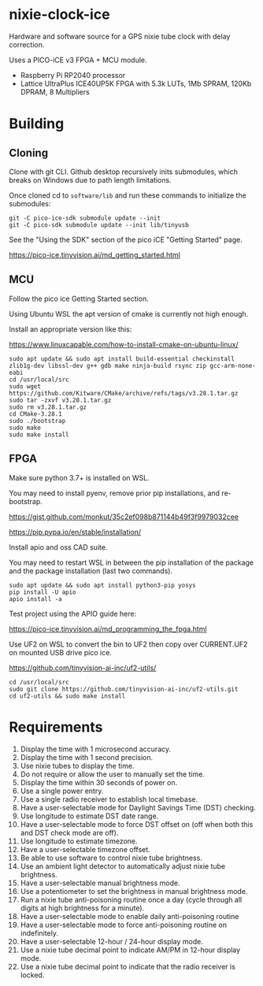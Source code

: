 # nixie-clock-ice

 Hardware and software source for a GPS nixie tube clock with delay correction.

Uses a PICO-iCE v3 FPGA + MCU module.

 - Raspberry Pi RP2040 processor
 - Lattice UltraPlus ICE40UP5K FPGA with 5.3k LUTs, 1Mb SPRAM, 120Kb DPRAM, 8 Multipliers

# Building

## Cloning

Clone with git CLI.  Github desktop recursively inits submodules, which breaks on Windows due to path length limitations.

Once cloned cd to `software/lib` and run these commands to initialize the submodules:

```
git -C pico-ice-sdk submodule update --init
git -C pico-sdk submodule update --init lib/tinyusb
```

See the "Using the SDK" section of the pico iCE "Getting Started" page.

https://pico-ice.tinyvision.ai/md_getting_started.html

## MCU

Follow the pico ice Getting Started section.

Using Ubuntu WSL the apt version of cmake is currently not high enough.

Install an appropriate version like this:

https://www.linuxcapable.com/how-to-install-cmake-on-ubuntu-linux/

```
sudo apt update && sudo apt install build-essential checkinstall zlib1g-dev libssl-dev g++ gdb make ninja-build rsync zip gcc-arm-none-eabi
cd /usr/local/src
sudo wget https://github.com/Kitware/CMake/archive/refs/tags/v3.28.1.tar.gz
sudo tar -zxvf v3.28.1.tar.gz
sudo rm v3.28.1.tar.gz
cd CMake-3.28.1
sudo ./bootstrap
sudo make
sudo make install
```

## FPGA

Make sure python 3.7+ is installed on WSL.

You may need to install pyenv, remove prior pip installations, and re-bootstrap.

https://gist.github.com/monkut/35c2ef098b871144b49f3f9979032cee

https://pip.pypa.io/en/stable/installation/

Install apio and oss CAD suite.

You may need to restart WSL in between the pip installation of the package and the package installation (last two commands).

```
sudo apt update && sudo apt install python3-pip yosys
pip install -U apio
apio install -a
```

Test project using the APIO guide here:

https://pico-ice.tinyvision.ai/md_programming_the_fpga.html

Use UF2 on WSL to convert the bin to UF2 then copy over CURRENT.UF2 on mounted USB drive pico ice.

https://github.com/tinyvision-ai-inc/uf2-utils/

```
cd /usr/local/src
sudo git clone https://github.com/tinyvision-ai-inc/uf2-utils.git
cd uf2-utils && sudo make install
```

# Requirements

1. Display the time with 1 microsecond accuracy.
2. Display the time with 1 second precision.
3. Use nixie tubes to display the time.
4. Do not require or allow the user to manually set the time.
5. Display the time within 30 seconds of power on.
6. Use a single power entry.
7. Use a single radio receiver to establish local timebase.
8. Have a user-selectable mode for Daylight Savings Time (DST) checking.
9. Use longitude to estimate DST date range.
10. Have a user-selectable mode to force DST offset on (off when both this and DST check mode are off).
11. Use longitude to estimate timezone.
12. Have a user-selectable timezone offset.
13. Be able to use software to control nixie tube brightness.
14. Use an ambient light detector to automatically adjust nixie tube brightness.
15. Have a user-selectable manual brightness mode.
16. Use a potentiometer to set the brightness in manual brightness mode.
17. Run a nixie tube anti-poisoning routine once a day (cycle through all digits at high brightness for a minute).
18. Have a user-selectable mode to enable daily anti-poisoning routine
19. Have a user-selectable mode to force anti-poisoning routine on indefinitely.
20. Have a user-selectable 12-hour / 24-hour display mode.
21. Use a nixie tube decimal point to indicate AM/PM in 12-hour display mode.
22. Use a nixie tube decimal point to indicate that the radio receiver is locked.
 
 
